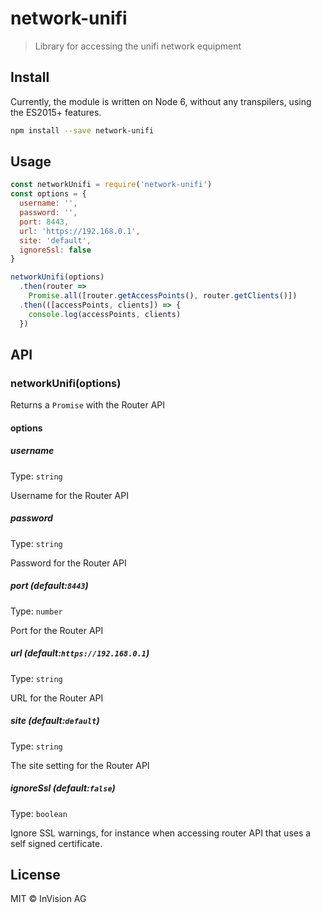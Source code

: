 # network-unifi

> Library for accessing the unifi network equipment

## Install

Currently, the module is written on Node 6, without any transpilers, using the
ES2015+ features.

``` sh
npm install --save network-unifi
```

## Usage

``` javascript
const networkUnifi = require('network-unifi')
const options = {
  username: '',
  password: '',
  port: 8443,
  url: 'https://192.168.0.1',
  site: 'default',
  ignoreSsl: false
}

networkUnifi(options)
  .then(router =>
    Promise.all([router.getAccessPoints(), router.getClients()])
  .then(([accessPoints, clients]) => {
    console.log(accessPoints, clients)
  })
```

## API

### networkUnifi(options)

Returns a `Promise` with the Router API

#### options

##### username

Type: `string`

Username for the Router API

##### password

Type: `string`

Password for the Router API


##### port (default:`8443`)

Type: `number`

Port for the Router API


##### url (default:`https://192.168.0.1`)

Type: `string`

URL for the Router API

##### site (default:`default`)

Type: `string`

The site setting for the Router API

##### ignoreSsl (default:`false`)

Type: `boolean`

Ignore SSL warnings, for instance when accessing router API that uses a self signed certificate.

## License

MIT © InVision AG
